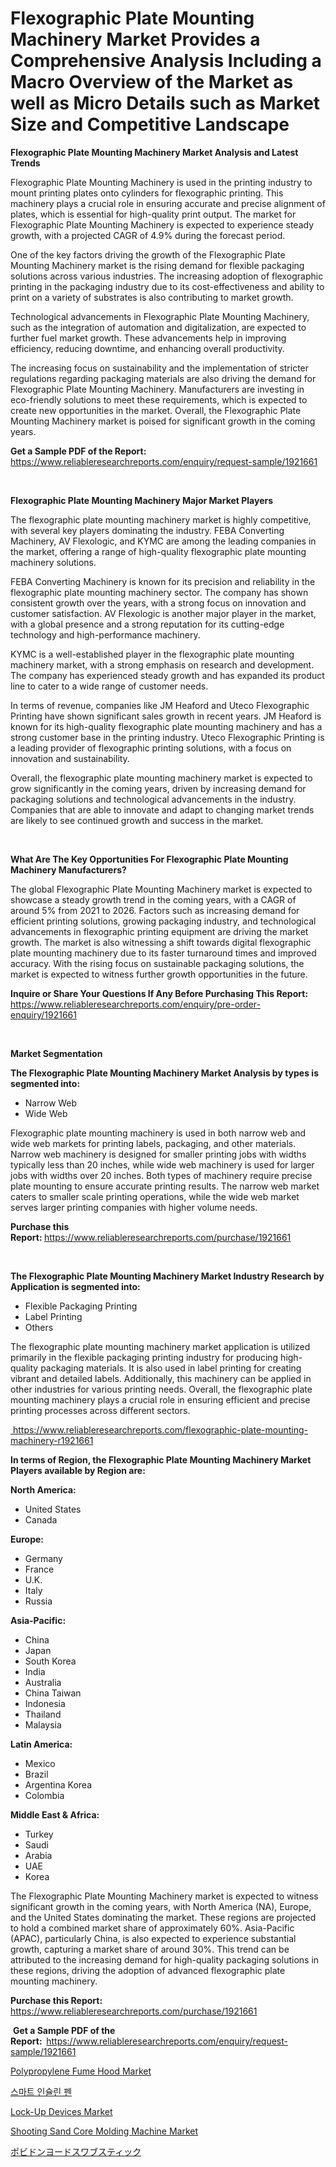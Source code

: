 <p><h1>Flexographic Plate Mounting Machinery Market Provides a Comprehensive Analysis Including a Macro Overview of the Market as well as Micro Details such as Market Size and Competitive Landscape</h1></p><p><strong>Flexographic Plate Mounting Machinery Market Analysis and Latest Trends</strong></p>
<p><p>Flexographic Plate Mounting Machinery is used in the printing industry to mount printing plates onto cylinders for flexographic printing. This machinery plays a crucial role in ensuring accurate and precise alignment of plates, which is essential for high-quality print output. The market for Flexographic Plate Mounting Machinery is expected to experience steady growth, with a projected CAGR of 4.9% during the forecast period.</p><p>One of the key factors driving the growth of the Flexographic Plate Mounting Machinery market is the rising demand for flexible packaging solutions across various industries. The increasing adoption of flexographic printing in the packaging industry due to its cost-effectiveness and ability to print on a variety of substrates is also contributing to market growth.</p><p>Technological advancements in Flexographic Plate Mounting Machinery, such as the integration of automation and digitalization, are expected to further fuel market growth. These advancements help in improving efficiency, reducing downtime, and enhancing overall productivity.</p><p>The increasing focus on sustainability and the implementation of stricter regulations regarding packaging materials are also driving the demand for Flexographic Plate Mounting Machinery. Manufacturers are investing in eco-friendly solutions to meet these requirements, which is expected to create new opportunities in the market. Overall, the Flexographic Plate Mounting Machinery market is poised for significant growth in the coming years.</p></p>
<p><strong>Get a Sample PDF of the Report:&nbsp;</strong> <a href="https://www.reliableresearchreports.com/enquiry/request-sample/1921661">https://www.reliableresearchreports.com/enquiry/request-sample/1921661</a></p>
<p>&nbsp;</p>
<p><strong>Flexographic Plate Mounting Machinery Major Market Players</strong></p>
<p><p>The flexographic plate mounting machinery market is highly competitive, with several key players dominating the industry. FEBA Converting Machinery, AV Flexologic, and KYMC are among the leading companies in the market, offering a range of high-quality flexographic plate mounting machinery solutions.</p><p>FEBA Converting Machinery is known for its precision and reliability in the flexographic plate mounting machinery sector. The company has shown consistent growth over the years, with a strong focus on innovation and customer satisfaction. AV Flexologic is another major player in the market, with a global presence and a strong reputation for its cutting-edge technology and high-performance machinery.</p><p>KYMC is a well-established player in the flexographic plate mounting machinery market, with a strong emphasis on research and development. The company has experienced steady growth and has expanded its product line to cater to a wide range of customer needs.</p><p>In terms of revenue, companies like JM Heaford and Uteco Flexographic Printing have shown significant sales growth in recent years. JM Heaford is known for its high-quality flexographic plate mounting machinery and has a strong customer base in the printing industry. Uteco Flexographic Printing is a leading provider of flexographic printing solutions, with a focus on innovation and sustainability.</p><p>Overall, the flexographic plate mounting machinery market is expected to grow significantly in the coming years, driven by increasing demand for packaging solutions and technological advancements in the industry. Companies that are able to innovate and adapt to changing market trends are likely to see continued growth and success in the market.</p></p>
<p>&nbsp;</p>
<p><strong>What Are The Key Opportunities For Flexographic Plate Mounting Machinery Manufacturers?</strong></p>
<p><p>The global Flexographic Plate Mounting Machinery market is expected to showcase a steady growth trend in the coming years, with a CAGR of around 5% from 2021 to 2026. Factors such as increasing demand for efficient printing solutions, growing packaging industry, and technological advancements in flexographic printing equipment are driving the market growth. The market is also witnessing a shift towards digital flexographic plate mounting machinery due to its faster turnaround times and improved accuracy. With the rising focus on sustainable packaging solutions, the market is expected to witness further growth opportunities in the future.</p></p>
<p><strong>Inquire or Share Your Questions If Any Before Purchasing This Report:</strong> <a href="https://www.reliableresearchreports.com/enquiry/pre-order-enquiry/1921661">https://www.reliableresearchreports.com/enquiry/pre-order-enquiry/1921661</a></p>
<p>&nbsp;</p>
<p><strong>Market Segmentation</strong></p>
<p><strong>The Flexographic Plate Mounting Machinery Market Analysis by types is segmented into:</strong></p>
<p><ul><li>Narrow Web</li><li>Wide Web</li></ul></p>
<p><p>Flexographic plate mounting machinery is used in both narrow web and wide web markets for printing labels, packaging, and other materials. Narrow web machinery is designed for smaller printing jobs with widths typically less than 20 inches, while wide web machinery is used for larger jobs with widths over 20 inches. Both types of machinery require precise plate mounting to ensure accurate printing results. The narrow web market caters to smaller scale printing operations, while the wide web market serves larger printing companies with higher volume needs.</p></p>
<p><strong>Purchase this Report:&nbsp;</strong><a href="https://www.reliableresearchreports.com/purchase/1921661">https://www.reliableresearchreports.com/purchase/1921661</a></p>
<p>&nbsp;</p>
<p><strong>The Flexographic Plate Mounting Machinery Market Industry Research by Application is segmented into:</strong></p>
<p><ul><li>Flexible Packaging Printing</li><li>Label Printing</li><li>Others</li></ul></p>
<p><p>The flexographic plate mounting machinery market application is utilized primarily in the flexible packaging printing industry for producing high-quality packaging materials. It is also used in label printing for creating vibrant and detailed labels. Additionally, this machinery can be applied in other industries for various printing needs. Overall, the flexographic plate mounting machinery plays a crucial role in ensuring efficient and precise printing processes across different sectors.</p></p>
<p><a href="https://www.reliableresearchreports.com/flexographic-plate-mounting-machinery-r1921661">&nbsp;https://www.reliableresearchreports.com/flexographic-plate-mounting-machinery-r1921661</a></p>
<p><strong>In terms of Region, the Flexographic Plate Mounting Machinery Market Players available by Region are:</strong></p>
<p>
    <p> <strong> North America: </strong>
        <ul>
            <li>United States</li>
            <li>Canada</li>
        </ul>
        </p> 
    <p> <strong> Europe: </strong>
        <ul>
            <li>Germany</li>
            <li>France</li>
            <li>U.K.</li>
            <li>Italy</li>
            <li>Russia</li>
        </ul>
        </p> 
    <p> <strong> Asia-Pacific: </strong>
        <ul>
            <li>China</li>
            <li>Japan</li>
            <li>South Korea</li>
            <li>India</li>
            <li>Australia</li>
            <li>China Taiwan</li>
            <li>Indonesia</li>
            <li>Thailand</li>
            <li>Malaysia</li>
        </ul>
        </p> 
    <p> <strong> Latin America: </strong>
        <ul>
            <li>Mexico</li>
            <li>Brazil</li>
            <li>Argentina Korea</li>
            <li>Colombia</li>
        </ul>
        </p> 
    <p> <strong> Middle East & Africa: </strong>
        <ul>
            <li>Turkey</li>
            <li>Saudi</li>
            <li>Arabia</li>
            <li>UAE</li>
            <li>Korea</li>
        </ul>
    </p>
    </p>
<p><p>The Flexographic Plate Mounting Machinery market is expected to witness significant growth in the coming years, with North America (NA), Europe, and the United States dominating the market. These regions are projected to hold a combined market share of approximately 60%. Asia-Pacific (APAC), particularly China, is also expected to experience substantial growth, capturing a market share of around 30%. This trend can be attributed to the increasing demand for high-quality packaging solutions in these regions, driving the adoption of advanced flexographic plate mounting machinery.</p></p>
<p><strong>Purchase this Report: </strong><a href="https://www.reliableresearchreports.com/purchase/1921661">https://www.reliableresearchreports.com/purchase/1921661</a></p>
<p>&nbsp;<strong>Get a Sample PDF of the Report:&nbsp;&nbsp;</strong><a href="https://www.reliableresearchreports.com/enquiry/request-sample/1921661">https://www.reliableresearchreports.com/enquiry/request-sample/1921661</a></p>
<p><strong></strong></p>
<p><p><a href="https://www.linkedin.com/pulse/polypropylene-fume-hood-market-share-evolution-growth-iu8oe?trackingId=4tHmLX9VYfPg%2FkWIoVWQ1w%3D%3D">Polypropylene Fume Hood Market</a></p><p><a href="https://medium.com/@drewbarton1911/%EC%8A%A4%EB%A7%88%ED%8A%B8-%EC%9D%B8%EC%8A%90%EB%A6%B0-%ED%8E%9C-%EC%8B%9C%EC%9E%A5-%EB%B3%B4%EA%B3%A0%EC%84%9C%EB%8A%94-%EC%9D%B4-%EC%8B%9C%EC%9E%A5%EC%9D%98-%EC%B5%9C%EC%8B%A0-%ED%8A%B8%EB%A0%8C%EB%93%9C%EC%99%80-%EC%84%B1%EC%9E%A5-%EA%B8%B0%ED%9A%8C%EB%A5%BC-%EB%B0%9D%ED%98%80%EC%A4%8D%EB%8B%88%EB%8B%A4-0e6bc83ae066">스마트 인슐린 펜</a></p><p><a href="https://github.com/suaretopek9/Market-Research-Report-List-2/blob/main/lock-up-devices-market.md">Lock-Up Devices Market</a></p><p><a href="https://github.com/moyahfrancoestellec51j635wcx/Market-Research-Report-List-2/blob/main/shooting-sand-core-molding-machine-market.md">Shooting Sand Core Molding Machine Market</a></p><p><a href="https://medium.com/@timslater46/%E6%AC%A1%E3%81%AE%E6%96%87%E7%AB%A0%E3%82%92%E6%97%A5%E6%9C%AC%E8%AA%9E%E3%81%AB%E7%BF%BB%E8%A8%B3%E3%81%97%E3%81%A6%E3%81%8F%E3%81%A0%E3%81%95%E3%81%84-%E3%83%9D%E3%83%93%E3%83%89%E3%83%B3%E3%83%A8%E3%82%A6%E7%B4%A0%E3%82%B9%E3%83%AF%E3%83%96%E3%82%B9%E3%83%86%E3%82%A3%E3%83%83%E3%82%AF%E5%B8%82%E5%A0%B4%E3%81%AE%E3%83%A1%E3%83%88%E3%83%AA%E3%82%AF%E3%82%B9%E3%81%AE%E3%83%87%E3%82%B3%E3%83%BC%E3%83%89-%E5%B8%82%E5%A0%B4%E3%82%B7%E3%82%A7%E3%82%A2-%E3%83%88%E3%83%AC%E3%83%B3%E3%83%89-%E6%88%90%E9%95%B7%E3%83%91%E3%82%BF%E3%83%BC%E3%83%B3-2bb8441cdabb">ポビドンヨードスワブスティック</a></p></p>